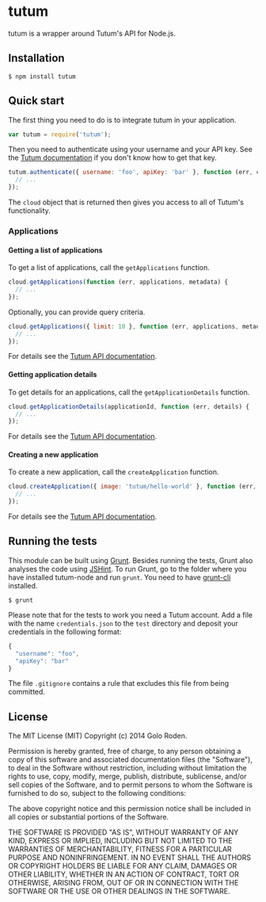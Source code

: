 # tutum

tutum is a wrapper around Tutum's API for Node.js.

## Installation

    $ npm install tutum

## Quick start

The first thing you need to do is to integrate tutum in your application.

```javascript
var tutum = require('tutum');
```

Then you need to authenticate using your username and your API key. See the [Tutum documentation](http://docs.tutum.co/) if you don't know how to get that key.

```javascript
tutum.authenticate({ username: 'foo', apiKey: 'bar' }, function (err, cloud) {
  // ...
});
```

The `cloud` object that is returned then gives you access to all of Tutum's functionality.

### Applications

#### Getting a list of applications

To get a list of applications, call the `getApplications` function.

```javascript
cloud.getApplications(function (err, applications, metadata) {
  // ...
});
```

Optionally, you can provide query criteria.

```javascript
cloud.getApplications({ limit: 10 }, function (err, applications, metadata) {
  // ...
});
```

For details see the [Tutum API documentation](http://docs.tutum.co/reference/api/#list-all-applications).

#### Getting application details

To get details for an applications, call the `getApplicationDetails` function.

```javascript
cloud.getApplicationDetails(applicationId, function (err, details) {
  // ...
});
```

For details see the [Tutum API documentation](http://docs.tutum.co/reference/api/#get-application-details).

#### Creating a new application

To create a new application, call the `createApplication` function.

```javascript
cloud.createApplication({ image: 'tutum/hello-world' }, function (err, details) {
  // ...
});
```

For details see the [Tutum API documentation](http://docs.tutum.co/reference/api/#create-and-launch-a-new-application).

## Running the tests

This module can be built using [Grunt](http://gruntjs.com/). Besides running the tests, Grunt also analyses the code using [JSHint](http://jshint.com/). To run Grunt, go to the folder where you have installed tutum-node and run `grunt`. You need to have [grunt-cli](https://github.com/gruntjs/grunt-cli) installed.

    $ grunt

Please note that for the tests to work you need a Tutum account. Add a file with the name `credentials.json` to the `test` directory and deposit your credentials in the following format:

```javascript
{
  "username": "foo",
  "apiKey": "bar"
}
```

The file `.gitignore` contains a rule that excludes this file from being committed.

## License

The MIT License (MIT)
Copyright (c) 2014 Golo Roden.

Permission is hereby granted, free of charge, to any person obtaining a copy of this software and associated documentation files (the "Software"), to deal in the Software without restriction, including without limitation the rights to use, copy, modify, merge, publish, distribute, sublicense, and/or sell copies of the Software, and to permit persons to whom the Software is furnished to do so, subject to the following conditions:

The above copyright notice and this permission notice shall be included in all copies or substantial portions of the Software.

THE SOFTWARE IS PROVIDED "AS IS", WITHOUT WARRANTY OF ANY KIND, EXPRESS OR IMPLIED, INCLUDING BUT NOT LIMITED TO THE WARRANTIES OF MERCHANTABILITY, FITNESS FOR A PARTICULAR PURPOSE AND NONINFRINGEMENT. IN NO EVENT SHALL THE AUTHORS OR COPYRIGHT HOLDERS BE LIABLE FOR ANY CLAIM, DAMAGES OR OTHER LIABILITY, WHETHER IN AN ACTION OF CONTRACT, TORT OR OTHERWISE, ARISING FROM, OUT OF OR IN CONNECTION WITH THE SOFTWARE OR THE USE OR OTHER DEALINGS IN THE SOFTWARE.
